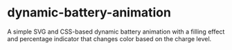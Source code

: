 # dynamic-battery-animation
A simple SVG and CSS-based dynamic battery animation with a filling effect and percentage indicator that changes color based on the charge level.
